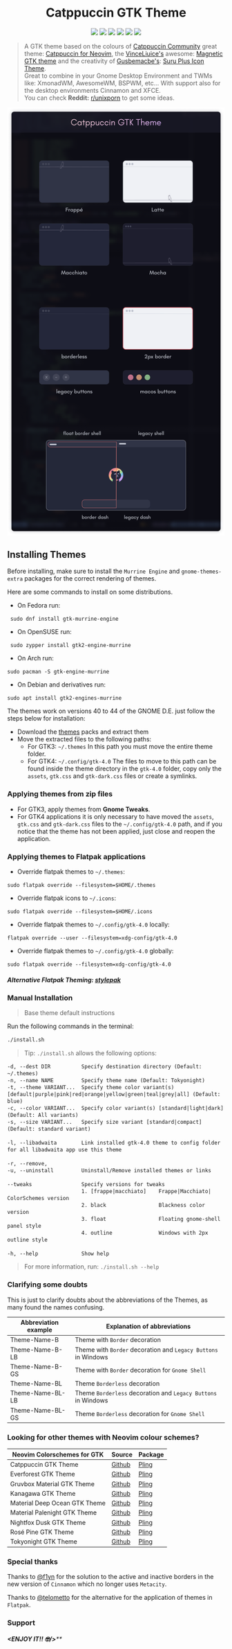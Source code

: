 <h1 align="center">Catppuccin GTK Theme</h1>
<p align="center">
  <img = src="https://img.shields.io/badge/OS-Linux-FCC624?style=for-the-badge&logo=linux&logoColor=yelow"/>
    <img src="https://img.shields.io/badge/Style-CSS-blue?style=for-the-badge&logo=css3&logoColor=blue"/>
  <img src="https://img.shields.io/github/stars/Fausto-Korpsvart/Catppuccin-GTK-Theme?&style=for-the-badge&logoColor=red" />
  <img src="https://img.shields.io/github/forks/Fausto-Korpsvart/Catppuccin-GTK-Theme?style=for-the-badge" />
  <img src="https://img.shields.io/github/issues/Fausto-Korpsvart/Catppuccin-GTK-Theme?style=for-the-badge" />
  <img src='https://img.shields.io/github/license/Fausto-Korpsvart/Catppuccin-GTK-Theme?style=for-the-badge&logo=GNU&label=License&color=bd0000&logoColor=white'/>
</p>

> A GTK theme based on the colours of [Catppuccin Community](https://github.com/catppuccin) great theme: [Catppuccin for Neovim](https://github.com/catppuccin), the [VinceLiuice's](https://github.com/vinceliuice) awesome: [Magnetic GTK theme](https://github.com/vinceliuice/Magnetic-gtk-theme) and the creativity of [Gusbemacbe's](https://github.com/gusbemacbe): [Suru Plus Icon Theme](https://github.com/gusbemacbe/suru-plus).<br />
> Great to combine in your Gnome Desktop Environment and TWMs like: XmonadWM, AwesomeWM, BSPWM, etc...
> With support also for the desktop environments Cinnamon and XFCE.<br />
> You can check **Reddit:** [r/unixporn](https://www.reddit.com/r/unixporn/) to get some ideas.

![Catppuccin](https://raw.githubusercontent.com/Fausto-Korpsvart/Catppuccin-GTK-Theme/main/extra/screenshots/Catppuccin.png)

## Installing Themes

Before installing, make sure to install the `Murrine Engine` and `gnome-themes-extra` packages for the correct rendering of themes.

Here are some commands to install on some distributions.

- On Fedora run:

```
 sudo dnf install gtk-murrine-engine
```

- On OpenSUSE run:

```
 sudo zypper install gtk2-engine-murrine
```

- On Arch run:

```
sudo pacman -S gtk-engine-murrine
```

- On Debian and derivatives run:

```
sudo apt install gtk2-engines-murrine
```

The themes work on versions 40 to 44 of the GNOME D.E. just follow the steps below for installation:

- Download the [themes](https://www.pling.com/u/fkorpsvart) packs and extract them
- Move the extracted files to the following paths:
  - For GTK3: `~/.themes` In this path you must move the entire theme folder.
  - For GTK4: `~/.config/gtk-4.0` The files to move to this path can be found inside the theme directory in the `gtk-4.0` folder, copy only the `assets`, `gtk.css` and `gtk-dark.css` files or create a symlinks.

### Applying themes from zip files

- For GTK3, apply themes from **Gnome Tweaks**.
- For GTK4 applications it is only necessary to have moved the `assets`, `gtk.css` and `gtk-dark.css` files to the `~/.config/gtk-4.0` path, and if you notice that the theme has not been applied, just close and reopen the application.

### Applying themes to Flatpak applications

- Override flatpak themes to `~/.themes`:

```
sudo flatpak override --filesystem=$HOME/.themes
```

- Override flatpak icons to `~/.icons`:

```
sudo flatpak override --filesystem=$HOME/.icons
```

- Override flatpak themes to `~/.config/gtk-4.0` locally:

```
flatpak override --user --filesystem=xdg-config/gtk-4.0
```

- Override flatpak themes to `~/.config/gtk-4.0` globally:

```
sudo flatpak override --filesystem=xdg-config/gtk-4.0
```

##### Alternative Flatpak Theming: [stylepak](https://github.com/refi64/stylepak)

### Manual Installation

> Base theme default instructions

Run the following commands in the terminal:

```sh
./install.sh
```

> Tip: `./install.sh` allows the following options:

```
-d, --dest DIR          Specify destination directory (Default: ~/.themes)
-n, --name NAME         Specify theme name (Default: Tokyonight)
-t, --theme VARIANT...  Specify theme color variant(s) [default|purple|pink|red|orange|yellow|green|teal|grey|all] (Default: blue)
-c, --color VARIANT...  Specify color variant(s) [standard|light|dark] (Default: All variants)
-s, --size VARIANT...   Specify size variant [standard|compact] (Default: standard variant)

-l, --libadwaita        Link installed gtk-4.0 theme to config folder for all libadwaita app use this theme

-r, --remove,
-u, --uninstall         Uninstall/Remove installed themes or links

--tweaks                Specify versions for tweaks
                        1. [frappe|macchiato]    Frappe|Macchiato| ColorSchemes version
                        2. black                 Blackness color version
                        3. float                 Floating gnome-shell panel style
                        4. outline               Windows with 2px outline style

-h, --help              Show help
```

> For more information, run: `./install.sh --help`

### Clarifying some doubts

This is just to clarify doubts about the abbreviations of the Themes, as many found the names confusing.

| Abbreviation example | Explanation of abbreviations                                   |
| -------------------- | -------------------------------------------------------------- |
| Theme-Name-B         | Theme with `Border` decoration                                 |
| Theme-Name-B-LB      | Theme with `Border` decoration and `Legacy Buttons` in Windows |
| Theme-Name-B-GS      | Theme with `Border` decoration for `Gnome Shell`               |
| Theme-Name-BL        | Theme `Borderless` decoration                                  |
| Theme-Name-BL-LB     | Theme `Borderless` decoration and `Legacy Buttons` in Windows  |
| Theme-Name-BL-GS     | Theme `Borderless` decoration for `Gnome Shell`                |

### Looking for other themes with Neovim colour schemes?

| Neovim Colorschemes for GTK   | Source                                                              | Package                                   |
| ----------------------------- | ------------------------------------------------------------------- | ----------------------------------------- |
| Catppuccin GTK Theme          | [Github](https://github.com/Fausto-Korpsvart/Catppuccin-GTK-Theme)  | [Pling](https://www.pling.com/p/1715554/) |
| Everforest GTK Theme          | [Github](https://github.com/Fausto-Korpsvart/Everforest-GTK-Theme)  | [Pling](https://www.pling.com/p/1695467/) |
| Gruvbox Material GTK Theme    | [Github](https://github.com/Fausto-Korpsvart/Gruvbox-GTK-Theme)     | [Pling](https://www.pling.com/p/1681313/) |
| Kanagawa GTK Theme            | [Github](https://github.com/Fausto-Korpsvart/Kanagawa-GKT-Theme)    | [Pling](https://www.pling.com/p/1810560/) |
| Material Deep Ocean GTK Theme | [Github](https://github.com/Fausto-Korpsvart/Material-GTK-Themes)   | [Pling](https://www.pling.com/p/1706139/) |
| Material Palenight GTK Theme  | [Github](https://github.com/Fausto-Korpsvart/Material-GTK-Themes)   | [Pling](https://www.pling.com/p/1706139/) |
| Nightfox Dusk GTK Theme       | [Github](https://github.com/Fausto-Korpsvart/Nightfox-GTK-Theme)    | [Pling](https://www.pling.com/p/1929101/) |
| Rosé Pine GTK Theme           | [Github](https://github.com/Fausto-Korpsvart/Rose-Pine-GTK-Theme)   | [Pling](https://www.pling.com/p/1810530/) |
| Tokyonight GTK Theme          | [Github](https://github.com/Fausto-Korpsvart/Tokyo-Night-GTK-Theme) | [Pling](https://www.pling.com/p/1681315/) |

### Special thanks

Thanks to [@f1yn](https://github.com/f1yn) for the solution to the active and inactive borders in the new version of `Cinnamon` which no longer uses `Metacity`.

Thanks to [@telometto](https://github.com/telometto) for the alternative for the application of themes in `Flatpak`.

### Support

[](https://paypal.me/FKorpsvart)

###### **<ENJOY IT!! :nerd_face:/>****
